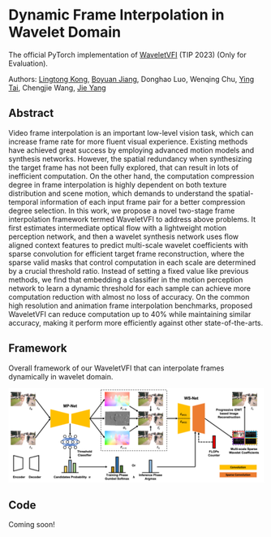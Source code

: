 # Dynamic Frame Interpolation in Wavelet Domain
The official PyTorch implementation of [WaveletVFI](https://arxiv.org/abs/2309.03508) (TIP 2023) (Only for Evaluation).

Authors: [Lingtong Kong](https://scholar.google.com.hk/citations?user=KKzKc_8AAAAJ&hl=zh-CN), [Boyuan Jiang](https://byjiang.com/), Donghao Luo, Wenqing Chu, [Ying Tai](https://tyshiwo.github.io/), Chengjie Wang, [Jie Yang](http://www.pami.sjtu.edu.cn/jieyang)

## Abstract
Video frame interpolation is an important low-level vision task, which can increase frame rate for more fluent visual experience. Existing methods have achieved great success by employing advanced motion models and synthesis networks. However, the spatial redundancy when synthesizing the target frame has not been fully explored, that can result in lots of inefficient computation. On the other hand, the computation compression degree in frame interpolation is highly dependent on both texture distribution and scene motion, which demands to understand the spatial-temporal information of each input frame pair for a better compression degree selection. In this work, we propose a novel two-stage frame interpolation framework termed WaveletVFI to address above problems. It first estimates intermediate optical flow with a lightweight motion perception network, and then a wavelet synthesis network uses flow aligned context features to predict multi-scale wavelet coefficients with sparse convolution for efficient target frame reconstruction, where the sparse valid masks that control computation in each scale are determined by a crucial threshold ratio. Instead of setting a fixed value like previous methods, we find that embedding a classifier in the motion perception network to learn a dynamic threshold for each sample can achieve more computation reduction with almost no loss of accuracy. On the common high resolution and animation frame interpolation benchmarks, proposed WaveletVFI can reduce computation up to 40% while maintaining similar accuracy, making it perform more efficiently against other state-of-the-arts.

## Framework
Overall framework of our WaveletVFI that can interpolate frames dynamically in wavelet domain.

![](./data/waveletvfi.png)

## Code
Coming soon!
